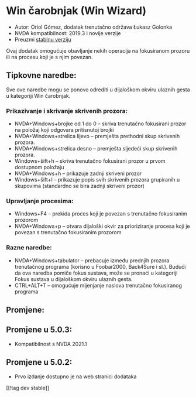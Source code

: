 # Win čarobnjak (Win Wizard) #

* Autor: Oriol Gómez, dodatak trenutačno održava Łukasz Golonka
* NVDA kompatibilnost: 2019.3 i novije verzije
* Preuzmi [stablnu verziju][1]

Ovaj dodatak omogućuje obavljanje nekih operacija na fokusiranom prozoru ili
na procesu koji je s njim povezan.

## Tipkovne naredbe:
Sve ove naredbe mogu se ponovo odrediti u dijaloškom okviru ulaznih gesta u
kategoriji Win čarobnjak.
### Prikazivanje i skrivanje skrivenih prozora:
* NVDA+Windows+brojke od 1 do 0 – skriva trenutačno fokusirani prozor na
  položaj koji odgovara pritisnutoj brojki
* NVDA+Windows+strelica lijevo – premješta prethodni skup skrivenih prozora.
* NVDA+Windows+strelica desno – premješta sljedeći skup skrivenih prozora.
* Windows+šift+h – skriva trenutačno fokusirani prozor u prvom dostupnom
  položaju
* NVDA+Windows+h – prikazuje zadnji skriveni prozor
* Windows+šift+l – prikazuje popis svih skrivenih prozora grupiranih u
  skupovima (standardno se bira zadnji skriveni prozor)

### Upravljanje procesima:
* Windows+F4 – prekida proces koji je povezan s trenutačno fokusiranim
  prozorom
* NVDA+Windows+p – otvara dijaloški okvir za prioriziranje procesa koji je
  povezan s trenutačno fokusiranim prozorom

### Razne naredbe:
* NVDA+Windows+tabulator – prebacuje između prednjih prozora trenutačnog
  programa (korisno u Foobar2000, Back4Sure i sl.). Budući da ova naredba
  pomiče fokus sustava, može se pronaći u kategoriji Fokus sustava u
  dijaloškom okviru ulaznih gesta.
* CTRL+ALT+T – omogućuje mijenjanje naslova trenutačno fokusiranog programa

## Promjene:

## Promjene u 5.0.3:

* Kompatibilnost s NVDA 2021.1

## Promjene u 5.0.2:

- Prvo izdanje dostupno je na web stranici dodataka

[[!tag dev stable]]

[1]: https://addons.nvda-project.org/files/get.php?file=winwizard
